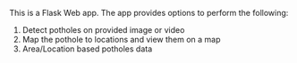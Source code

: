 This is a Flask Web app.
The app provides options to perform the following:
1. Detect potholes on provided image or video
2. Map the pothole to locations and view them on a map
3. Area/Location based potholes data
